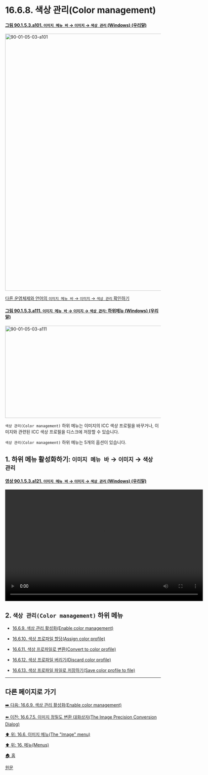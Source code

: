 # 16.6.8. 색상 관리(Color management)

<a id="90-01-05-03-a101"></a>

#### [그림 90.1.5.3.a101. `이미지 메뉴 바` → `이미지` → `색상 관리` (Windows) (우리말)](./90-01-05-03-color_management.md#90-01-05-03-a101)
<img width="764" height="830" alt="90-01-05-03-a101" src="https://github.com/user-attachments/assets/db1c2f8e-81ac-44f6-964c-dfb568ed6f5d" />

[다른 운영체제와 언어의 `이미지 메뉴 바` → `이미지` → `색상 관리` 확인하기](./90-01-05-03-color_management.md#90-01-05-03-a102)

<a id="90-01-05-03-a111"></a>

#### [그림 90.1.5.3.a111. `이미지 메뉴 바` → `이미지` → `색상 관리`: 하위메뉴 (Windows) (우리말)](./90-01-05-03-color_management.md#90-01-05-03-a111)
<img width="652" height="298" alt="90-01-05-03-a111" src="https://github.com/user-attachments/assets/c859afa0-d61b-4333-97a6-5d1d40ea19a9" />

`색상 관리(Color management)` 하위 메뉴는 이미지의 ICC 색상 프로필을 바꾸거나, 이미지와 관련된 ICC 색상 프로필을 디스크에 저장할 수 있습니다.

`색상 관리(Color management)` 하위 메뉴는 5개의 옵션이 있습니다.

<a id="16-06-08-s1"></a>

## 1. 하위 메뉴 활성화하기: `이미지 메뉴 바` → `이미지` → `색상 관리`

<a id="90-01-05-03-a121"></a>

#### [영상 90.1.5.3.a121. `이미지 메뉴 바` → `이미지` → `색상 관리` (Windows) (우리말)](./90-01-05-03-color_management.md#90-01-05-03-a121)
<video controls="controls" width="640" height="360" src="https://github.com/user-attachments/assets/d01ece87-ce02-4be6-a26e-f9c94e01bde6"></video>

<a id="16-06-08-s2"></a>

## 2. `색상 관리(Color management)` 하위 메뉴

- [16.6.9. 색상 관리 활성화(Enable color management)](./16-06-09-00-enable-color-management.md)

- [16.6.10. 색상 프로파일 할당(Assign color profile)](./16-06-10-00-assign-color-profile.md)

- [16.6.11. 색상 프로파일로 변환(Convert to color profile)](./16-06-11-convert-to-color-profile.md)

- [16.6.12. 색상 프로파일 버리기(Discard color profile)](./16-06-12-discard-color-profile.md)

- [16.6.13. 색상 프로파일 파일로 저장하기(Save color profile to file)](./16-06-13-save-color-profile-to-file.md)

***

## 다른 페이지로 가기

[➡️ 다음: 16.6.9. 색상 관리 활성화(Enable color management)](./16-06-09-00-enable-color-management.md)

[⬅️ 이전: 16.6.7.5. 이미지 정밀도 변환 대화상자(The Image Precision Conversion Dialog)](./16-06-07-05-the_image_precision_conversion_dialog.md)

[⬆️ 위: 16.6. 이미지 메뉴(The "Image" menu)](./16-06-00-the-image-menu.md)

[⬆️ 위: 16. 메뉴(Menus)](./16-00-menus.md)

[🏠 홈](./00-home.md)

[원문](https://docs.gimp.org/2.10/ko/gimp-image-color-management.html)